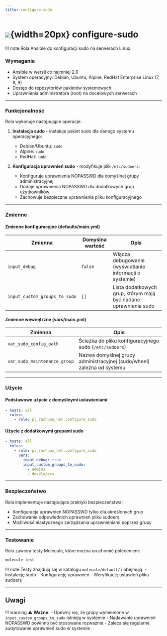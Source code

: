 ```yaml
---
title: configure-sudo
---
```


# ![](https://gitlab.com/pl.rachuna-net/infrastructure/terraform/modules/gitlab-project/-/raw/main/images/ansible.png){width=20px} configure-sudo

!!! note
  Rola Ansible do konfiguracji sudo na serwerach Linux.  

### Wymagania

- Ansible w wersji co najmniej 2.9
- System operacyjny: Debian, Ubuntu, Alpine, RedHat Enterprise Linux (7, 8, 9)
- Dostęp do repozytoriów pakietów systemowych
- Uprawnienia administratora (root) na docelowych serwerach

---
### Funkcjonalność

Rola wykonuje następujące operacje:

1. **Instalacja sudo** - instaluje pakiet sudo dla danego systemu operacyjnego:
   - Debian/Ubuntu: `sudo`
   - Alpine: `sudo`
   - RedHat: `sudo`

2. **Konfiguracja uprawnień sudo** - modyfikuje plik `/etc/sudoers`:
   - Konfiguruje uprawnienia NOPASSWD dla domyślnej grupy administracyjnej
   - Dodaje uprawnienia NOPASSWD dla dodatkowych grup użytkowników
   - Zachowuje bezpieczne uprawnienia pliku konfiguracyjnego

---
### Zmienne

#### Zmienne konfiguracyjne (defaults/main.yml)

| Zmienna                    | Domyślna wartość | Opis                                                          |
|---------------------------|------------------|---------------------------------------------------------------|
| `input_debug`             | `false`          | Włącza debugowanie (wyświetlanie informacji o systemie)       |
| `input_custom_groups_to_sudo` | `[]`        | Lista dodatkowych grup, którym mają być nadane uprawnienia sudo |

#### Zmienne wewnętrzne (vars/main.yml)

| Zmienna                    | Opis                                                                |
|---------------------------|---------------------------------------------------------------------|
| `var_sudo_config_path`    | Ścieżka do pliku konfiguracyjnego sudo (`/etc/sudoers`)            |
| `var_sudo_maintenance_group` | Nazwa domyślnej grupy administracyjnej (sudo/wheel) zależna od systemu |

---
### Użycie

#### Podstawowe użycie z domyślnymi ustawieniami

```yaml
- hosts: all
  roles:
    - role: pl_rachuna_net.configure_sudo
```

#### Użycie z dodatkowymi grupami sudo

```yaml
- hosts: all
  roles:
    - role: pl_rachuna_net.configure_sudo
      vars:
        input_debug: true
        input_custom_groups_to_sudo:
          - admins
          - developers
```

---
### Bezpieczeństwo

Rola implementuje następujące praktyki bezpieczeństwa:

- Konfiguracja uprawnień NOPASSWD tylko dla określonych grup
- Zachowanie odpowiednich uprawnień pliku sudoers
- Możliwość elastycznego zarządzania uprawnieniami poprzez grupy

---

### Testowanie
Rola zawiera testy Molecule, które można uruchomić poleceniem:

```bash
molecule test
```
!!! note
    Testy znajdują się w katalogu `molecule/default/` i obejmują:
    - Instalację sudo
    - Konfigurację uprawnień
    - Weryfikację ustawień pliku sudoers

---
## Uwagi

!!! warning
    ⚠️ **Ważne**: 
    - Upewnij się, że grupy wymienione w `input_custom_groups_to_sudo` istnieją w systemie
    - Nadawanie uprawnień NOPASSWD powinno być stosowane rozważnie
    - Zaleca się regularne audytowanie uprawnień sudo w systemie
